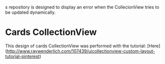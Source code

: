 s repository is designed to display an error when the CollecionView tries to be updated dynamically.

# Cards CollectionView

This design of cards CollectionView was performed with the tutorial: [Here] (http://www.raywenderlich.com/107439/uicollectionview-custom-layout-tutorial-pinterest)
